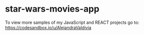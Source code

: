# star-wars-movies-app

To view more samples of my JavaScript and REACT projects go to: https://codesandbox.io/u/AlejandraValdivia

